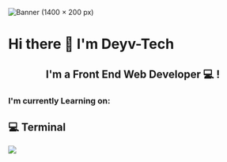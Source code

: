 ![Banner (1400 × 200 px)](https://user-images.githubusercontent.com/92702144/197099573-e6e23d18-684d-4827-8c9b-e1aac4d32ada.jpg)

# Hi there 👋 I'm Deyv-Tech

<h2 align="center">
I'm a Front End Web Developer 💻 !
</h2> 

### I'm currently Learning on:

## 💻 Terminal
<img src="https://img.shields.io/badge/GIT-E44C30?style=flat&logo=git&logoColor=white" />